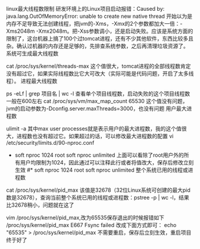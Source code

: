 linux最大线程数限制
研发环境上的Linux项目启动报错：Caused by: java.lang.OutOfMemoryError: unable to create new native thread
开始以为是内存不足导致无法创建线程，把jvm的-Xms，-Xmx的2个参数都加大一倍：-Xms2048m -Xmx2048m。把-Xss参数调小，还是启动失败。应该是系统方面的限制了，这台机器上搞了100个过tomcat进程，还有不少其他软件，东西比较多且杂。确认过机器的内存还是足够的，先排查系统参数，之后再清理垃圾资源了。
系统可生成最大线程数

cat /proc/sys/kernel/threads-max
这个值很大，tomcat进程的全部线程数肯定没有超过它，如果实际线程数比它大可改大（实际可能是代码问题，开启了太多线程）。
进程最大线程数

ps -eLf | grep 项目名 | wc -l 查看单个项目线程数，启动失败的这个项目线程数一般在600左右
cat /proc/sys/vm/max_map_count
65530
这个值没有问题，jvm的启动参数为-Dconfig.server.maxThreads=3000，也没有问题
用户最大进程数

ulimit -a
其中max user processes就是表示用户的最大进程数，我的这个值很大，进程数也没有超过它。如果超过的话，可以修改最大进程数的配置
vi /etc/security/limits.d/90-nproc.conf
* soft nproc 1024
root soft nproc unlimited
上面可以看除了root用户外的所有用户均限制为1024，因此通过可以注释此行或者将值改大，保存后修改立刻生效
#* soft nproc 1024
root soft nproc unlimited
整个系统已用的线程或进程数


cat /proc/sys/kernel/pid_max
该值是32678（32位Linux系统可创建的最大pid数是32678），查询当前整个系统已用的线程或进程数：pstree -p | wc -l，结果比32678稍小，问题就在这了

vim /proc/sys/kernel/pid_max,改为65535保存退出的时候报错如下
/proc/sys/kernel/pid_max E667 Fsync failed
改成下面方式即可：
echo "65535" > /proc/sys/kernel/pid_max
不需要重启，保存后立刻生效，重启项目终于好了


